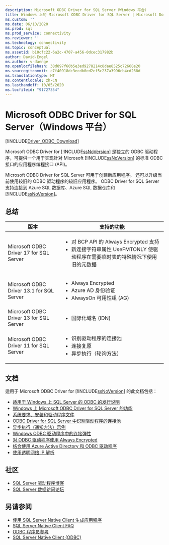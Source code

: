 ```yaml
---
description: Microsoft ODBC Driver for SQL Server（Windows 平台）
title: Windows 上的 Microsoft ODBC Driver for SQL Server | Microsoft Docs
ms.custom: ''
ms.date: 06/10/2020
ms.prod: sql
ms.prod_service: connectivity
ms.reviewer: ''
ms.technology: connectivity
ms.topic: conceptual
ms.assetid: b10cfc22-6a2c-4707-a456-0dcec317982b
author: David-Engel
ms.author: v-daenge
ms.openlocfilehash: 38d897f60b5e3ed9278214c8dae8525c72668e20
ms.sourcegitcommit: c7f40918dc3ecdb0ed2ef5c237a3996cb4cd268d
ms.translationtype: HT
ms.contentlocale: zh-CN
ms.lasthandoff: 10/05/2020
ms.locfileid: "91727354"
---
```

# <a name="microsoft-odbc-driver-for-sql-server-on-windows"></a>Microsoft ODBC Driver for SQL Server（Windows 平台）
[!INCLUDE[Driver_ODBC_Download](../../../includes/driver_odbc_download.md)]

Microsoft ODBC Driver for [!INCLUDE[ssNoVersion](../../../includes/ssnoversion-md.md)] 是独立的 ODBC 驱动程序，可提供一个用于实现针对 Microsoft [!INCLUDE[ssNoVersion](../../../includes/ssnoversion-md.md)] 的标准 ODBC 接口的应用程序编程接口 (API)。

Microsoft ODBC Driver for SQL Server 可用于创建新应用程序。 还可以升级当前使用较旧的 ODBC 驱动程序的较旧应用程序。 ODBC Driver for SQL Server 支持连接到 Azure SQL 数据库、Azure SQL 数据仓库和 [!INCLUDE[ssNoVersion](../../../includes/ssnoversion-md.md)]。  

## <a name="summary"></a>总结

| 版本       | 支持的功能      |
| ------------- |---------------| 
| Microsoft ODBC Driver 17 for SQL Server | <ul><li>对 BCP API 的 Always Encrypted 支持</li><li>新连接字符串属性 UseFMTONLY 使驱动程序在需要临时表的特殊情况下使用旧的元数据</li>
| Microsoft ODBC Driver 13.1 for SQL Server     | <ul><li>Always Encrypted</li><li>Azure AD 身份验证</li><li>AlwaysOn 可用性组 (AG)</li></ul>   | 
| Microsoft ODBC Driver 13 for SQL Server      | <ul><li>国际化域名 (IDN)</li></ul> |
| Microsoft ODBC Driver 11 for SQL Server | <ul><li>识别驱动程序的连接池</li><li>连接复原</li><li>异步执行（轮询方法）</li></ul> |    

## <a name="documentation"></a>文档  
适用于 Microsoft ODBC Driver for [!INCLUDE[ssNoVersion](../../../includes/ssnoversion-md.md)] 的此文档包括：  
  
-   [适用于 Windows 上 SQL Server 的 ODBC 的发行说明](../../../connect/odbc/windows/release-notes-odbc-sql-server-windows.md)  
-   [Windows 上 Microsoft ODBC Driver for SQL Server 的功能](../../../connect/odbc/windows/features-of-the-microsoft-odbc-driver-for-sql-server-on-windows.md)  
-   [系统要求、安装和驱动程序文件](../../../connect/odbc/windows/system-requirements-installation-and-driver-files.md)  
-   [ODBC Driver for SQL Server 中识别驱动程序的连接池](../../../connect/odbc/windows/driver-aware-connection-pooling-in-the-odbc-driver-for-sql-server.md)  
-   [异步执行（通知方法）示例](../../../connect/odbc/windows/asynchronous-execution-notification-method-sample.md)  
-   [Windows ODBC 驱动程序中的连接弹性](../../../connect/odbc/windows/connection-resiliency-in-the-windows-odbc-driver.md)  
-   [对 ODBC 驱动程序使用 Always Encrypted](../../../connect/odbc/using-always-encrypted-with-the-odbc-driver.md)
-   [结合使用 Azure Active Directory 和 ODBC 驱动程序](../../../connect/odbc/using-azure-active-directory.md) 
-   [使用透明网络 IP 解析](../../../connect/odbc/using-transparent-network-ip-resolution.md)   

## <a name="community"></a>社区  
- [SQL Server 驱动程序博客](https://techcommunity.microsoft.com/t5/sql-server/bg-p/SQLServer/label-name/SQLServerDrivers)  
- [SQL Server 数据访问论坛](https://social.technet.microsoft.com/Forums/en/sqldataaccess/threads)  
  
## <a name="see-also"></a>另请参阅  
- [使用 SQL Server Native Client 生成应用程序](../../../relational-databases/native-client/applications/building-applications-with-sql-server-native-client.md)   
- [SQL Server Native Client FAQ](/previous-versions/aa937707(v=msdn.10))   
- [ODBC 程序员参考](../../../odbc/reference/odbc-programmer-s-reference.md)   
- [SQL Server Native Client (ODBC)](../../../relational-databases/native-client/odbc/sql-server-native-client-odbc.md)